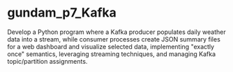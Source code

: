# gundam_p7_Kafka
Develop a Python program where a Kafka producer populates daily weather data into a stream, while consumer processes create JSON summary files for a web dashboard and visualize selected data, implementing "exactly once" semantics, leveraging streaming techniques, and managing Kafka topic/partition assignments.
